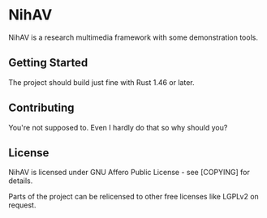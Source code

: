 # NihAV

NihAV is a research multimedia framework with some demonstration tools.

## Getting Started

The project should build just fine with Rust 1.46 or later.

## Contributing

You're not supposed to. Even I hardly do that so why should you?

## License

NihAV is licensed under GNU Affero Public License - see [COPYING] for details.

Parts of the project can be relicensed to other free licenses like LGPLv2 on request.

